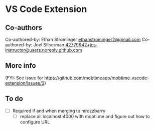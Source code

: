 # VS Code Extension

## Co-authors

Co-authored-by: Ethan Strominger <ethanstrominger2@gmail.com>
Co-authored-by: Joel Silberman <42779942+jcs-instructor@users.noreply.github.com>

## More info 

(FYI: See issue for https://github.com/mobtimeapp/mobtime-vscode-extension/issues/2)

## To do
- [ ] Required if and when merging to mrozzbarry
  - [ ] replace all localhost:4000 with mobti.me and figure out how to configure URL
